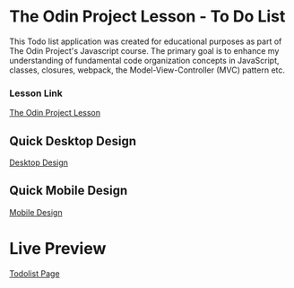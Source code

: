 # The Odin Project Lesson - To Do List

This Todo list application was created for educational purposes as part of The Odin Project's Javascript course. The primary goal is to enhance my understanding of fundamental code organization concepts in JavaScript, classes, closures, webpack, the Model-View-Controller (MVC) pattern etc.

### Lesson Link

[The Odin Project Lesson](https://www.theodinproject.com/lessons/node-path-javascript-todo-list)

## Quick Desktop Design

[Desktop Design](https://www.figma.com/proto/WOJsqMmIFOfHnxBC2KkHcB/todolist?node-id=1-2&scaling=scale-down&mode=design&t=XtX6AhyN4sLuPSOn-1)

## Quick Mobile Design

[Mobile Design](https://www.figma.com/proto/WOJsqMmIFOfHnxBC2KkHcB/%5Bodin%5D-Todolist?type=design&node-id=15-705&t=JtSR3L2K8T0OgVEd-1&scaling=scale-down&page-id=15%3A704&starting-point-node-id=15%3A705&mode=design)

# Live Preview

[Todolist Page](https://jakubkanna.github.io/todolist)
